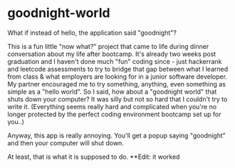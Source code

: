 # goodnight-world
What if instead of hello, the application said "goodnight"?

This is a fun little "now what?" project that came to life during dinner conversation about my life after bootcamp. 
It's already two weeks post graduation and I haven't done much "fun" coding since - just hackerrank and leetcode assessments 
to try to bridge that gap between what I learned from class & what employers are looking for in a junior software developer. 
My partner encouraged me to try something, anything, even something as simple as a "hello world". So I said, how about a "goodnight world" 
that shuts down your computer? It was silly but not so hard that I couldn't try to write it. (Everything seems really hard
and complicated when you're no longer protected by the perfect coding environment bootcamp set up for you..)

Anyway, this app is really annoying. You'll get a popup saying "goodnight" and then your computer will shut down. 

At least, that is what it is supposed to do.
**Edit: it worked
